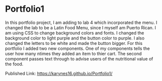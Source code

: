 # Portfolio1

In this portfolio project, I am adding to lab 4 which incorporated the menu.
I changed the lab to be a Latin Food Menu, since I myself am Puerto Rican.
I am using CSS to change background colors and fonts. I changed the background color to light purple and
the button color to purple. I also changed the letters to be white and made the button bigger.
For this portfolio I added two new components.
One of my components tells the user how many ntimes they added an item to thier cart.
The second component passes text through to advise users of the nutritional value of the food.

Published Link: https://karynes16.github.io/Portfolio1/
